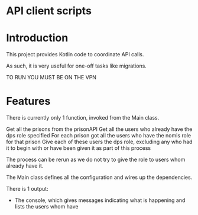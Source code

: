 # API client scripts

# Introduction
This project provides Kotlin code to coordinate API calls.

As such, it is very useful for one-off tasks like migrations.

TO RUN YOU MUST BE ON THE VPN

# Features
There is currently only 1 function, invoked from the Main class.

Get all the prisons from the prisonAPI
Get all the users who already have the dps role specified
For each prison got all the users who have the nomis role for that prison
Give each of these users the dps role, excluding any who had it to begin with or have been given it as part of this process

The process can be rerun as we do not try to give the role to users whom already have it. 

The Main class defines all the configuration and wires up the dependencies.

There is 1 output:
* The console, which gives messages indicating what is happening and lists the users whom have 
